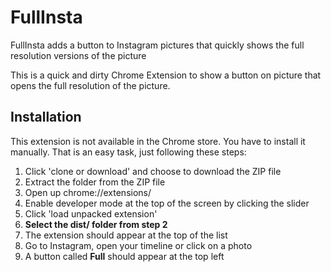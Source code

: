 # FullInsta

FullInsta adds a button to Instagram pictures that quickly shows the full resolution versions of the picture

This is a quick and dirty Chrome Extension to show a button on picture that opens the full resolution of the picture.

## Installation
This extension is not available in the Chrome store. You have to install it manually. That is an easy task, just following these steps:

1. Click 'clone or download' and choose to download the ZIP file	
2. Extract the folder from the ZIP file	
3. Open up chrome://extensions/	
4. Enable developer mode at the top of the screen by clicking the slider	
5. Click 'load unpacked extension'	
6. **Select the dist/ folder from step 2**
7. The extension should appear at the top of the list
8. Go to Instagram, open your timeline or click on a photo
9. A button called __Full__ should appear at the top left
